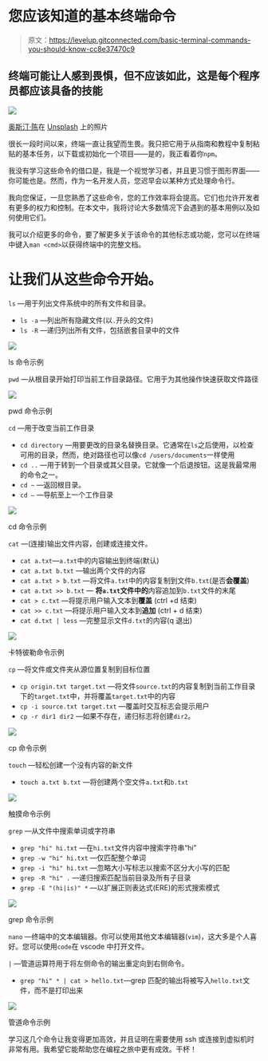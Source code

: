 # 您应该知道的基本终端命令

> 原文：<https://levelup.gitconnected.com/basic-terminal-commands-you-should-know-cc8e37470c9>

## 终端可能让人感到畏惧，但不应该如此，这是每个程序员都应该具备的技能

![](img/93690763ee5289e8df67a1aa93ed59c8.png)

[奥斯汀·陈](https://unsplash.com/@austinchan?utm_source=unsplash&utm_medium=referral&utm_content=creditCopyText)在 [Unsplash](https://unsplash.com/s/photos/productive?utm_source=unsplash&utm_medium=referral&utm_content=creditCopyText) 上的照片

很长一段时间以来，终端一直让我望而生畏。我只把它用于从指南和教程中复制粘贴的基本任务，以下载或初始化一个项目——是的，我正看着你`npm`。

我没有学习这些命令的借口是，我是一个视觉学习者，并且更习惯于图形界面——你可能也是。然而，作为一名开发人员，您迟早会以某种方式处理命令行。

我向您保证，一旦您熟悉了这些命令，您的工作效率将会提高。它们也允许开发者有更多的权力和控制。在本文中，我将讨论大多数情况下会遇到的基本用例以及如何使用它们。

我可以介绍更多的命令，要了解更多关于该命令的其他标志或功能，您可以在终端中键入`man <cmd>`以获得终端中的完整文档。

# 让我们从这些命令开始。

`ls` —用于列出文件系统中的所有文件和目录。

*   `ls -a` —列出所有隐藏文件(以`.`开头的文件)
*   `ls -R` —递归列出所有文件，包括嵌套目录中的文件

![](img/24d7c0dab147befab947714a1b88a701.png)

ls 命令示例

`pwd` —从根目录开始打印当前工作目录路径。它用于为其他操作快速获取文件路径

![](img/d7ca752f2b1b3f46a48f855ba23f63ce.png)

pwd 命令示例

`cd` —用于改变当前工作目录

*   `cd directory` —用要更改的目录名替换目录。它通常在`ls`之后使用，以检查可用的目录，然而，绝对路径也可以像`cd /users/documents`一样使用
*   `cd ..` —用于转到一个目录或其父目录。它就像一个后退按钮。这是我最常用的命令之一。
*   `cd ~` —返回根目录。
*   `cd —` —导航至上一个工作目录

![](img/39900d1a722f2d1fd125bfa4655f3a5a.png)

cd 命令示例

`cat` —(连接)输出文件内容，创建或连接文件。

*   `cat a.txt`—`a.txt`中的内容输出到终端(默认)
*   `cat a.txt b.txt` —输出两个文件的内容
*   `cat a.txt > b.txt` —将文件`a.txt`中的内容复制到文件`b.txt`(是否**会覆盖**)
*   `cat a.txt >> b.txt` — **将`a.txt`文件中的**内容追加到`b.txt`文件的末尾
*   `cat > c.txt` —将提示用户输入文本到**覆盖** (ctrl +d 结束)
*   `cat >> c.txt` —将提示用户输入文本到**追加** (ctrl + d 结束)
*   `cat d.txt | less` —完整显示文件`d.txt`的内容(q 退出)

![](img/4a057ce343215d5723658466ac227f32.png)

卡特彼勒命令示例

`cp` —将文件或文件夹从源位置复制到目标位置

*   `cp origin.txt target.txt` —将文件`source.txt`的内容复制到当前工作目录下的`target.txt`中，并将覆盖`target.txt`中的内容
*   `cp -i source.txt target.txt` —覆盖时交互标志会提示用户
*   `cp -r dir1 dir2` —如果不存在，递归标志将创建`dir2`。

![](img/542c43e4c00af47c3f2fefdce358278a.png)

cp 命令示例

`touch` —轻松创建一个没有内容的新文件

*   `touch a.txt b.txt` —将创建两个空文件`a.txt`和`b.txt`

![](img/5f80f5e004021020017af15d36b7ae91.png)

触摸命令示例

`grep` —从文件中搜索单词或字符串

*   `grep "hi" hi.txt` —在`hi.txt`文件内容中搜索字符串“hi”
*   `grep -w "hi" hi.txt` —仅匹配整个单词
*   `grep -i "hi" hi.txt` —忽略大小写标志以搜索不区分大小写的匹配
*   `grep -R "hi" .` —递归搜索匹配当前目录及所有子目录
*   `grep -E "(hi|is)" *` —以扩展正则表达式(ERE)的形式搜索模式

![](img/0f15cd666d45979cc4d480a8079ce794.png)

grep 命令示例

`nano` —终端中的文本编辑器。你可以使用其他文本编辑器(`vim`)，这大多是个人喜好。您可以使用`code`在 vscode 中打开文件。

`|` —管道运算符用于将左侧命令的输出重定向到右侧命令。

*   `grep "hi" * | cat > hello.txt`—grep 匹配的输出将被写入`hello.txt`文件，而不是打印出来

![](img/3181fd498bfbf267b34c7743b818eb29.png)

管道命令示例

学习这几个命令让我变得更加高效，并且证明在需要使用 ssh 或连接到虚拟机时非常有用。我希望它能帮助您在编程之旅中更有成效。干杯！